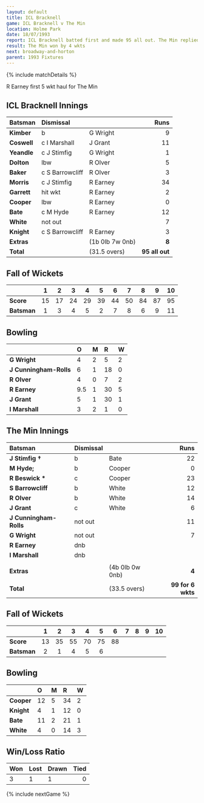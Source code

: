 ```yaml
---
layout: default
title: ICL Bracknell
game: ICL Bracknell v The Min
location: Holme Park
date: 18/07/1993
report: ICL Bracknell batted first and made 95 all out. The Min replied with 99 for 6 wkts
result: The Min won by 4 wkts
next: broadway-and-horton
parent: 1993 Fixtures
---
```


{% include matchDetails %}

R Earney first 5 wkt haul for The Min

## ICL Bracknell Innings

| Batsman | Dismissal |  | Runs |
|:---|:---|---|---:|
| **Kimber** | b | G Wright | 9 | 
| **Coswell** | c I Marshall | J Grant | 11 | 
| **Yeandle** | c J Stimfig | G Wright | 1 | 
| **Dolton** | lbw | R Olver | 5 | 
| **Baker** | c S Barrowcliff | R Olver | 3 | 
| **Morris** | c J Stimfig | R Earney | 34 |
| **Garrett** | hit wkt | R Earney | 2 | 
| **Cooper** | lbw | R Earney | 0 |
| **Bate** | c M Hyde | R Earney | 12 | 
| **White** | not out |  | 7 | 
| **Knight** | c S Barrowcliff | R Earney | 3 |
| **Extras** | | (1b 0lb 7w 0nb) | **8** | 
| **Total** | | (31.5 overs) | **95 all out** | 

## Fall of Wickets

| | 1 | 2 | 3 | 4 | 5 | 6 | 7 | 8 | 9 | 10 |
|---|:---:|:---:|:---:|:---:|:---:|:---:|:---:|:---:|:---:|:---:|
| **Score** | 15 | 17 | 24 | 29 | 39 | 44 | 50 | 84 | 87 | 95 |
| **Batsman** | 1 | 3 | 4 | 5 | 2 | 7 | 8 | 6 | 9 | 11 |

## Bowling

| | O | M | R | W |
|---|:---|:---|:---|:---|
| **G Wright** | 4 | 2 | 5 | 2 | 
| **J Cunningham-Rolls** | 6 | 1 | 18 | 0 | 
| **R Olver** | 4 | 0 | 7 | 2 | 
| **R Earney** | 9.5 | 1 | 30 | 5 | 
| **J Grant** | 5 | 1 | 30 | 1 |
| **I Marshall** | 3 | 2 | 1 | 0 |

## The Min Innings

| Batsman | Dismissal |  | Runs |
|:---|:---|---|---:|
| **J Stimfig  &#8224;** | b | Bate | 22 | 
| **M Hyde;** | b | Cooper | 0 | 
| **R Beswick &#42;** | c | Cooper | 23 | 
| **S Barrowcliff** | b | White | 12 | 
| **R Olver** | b | White | 14 | 
| **J Grant** | c | White | 6 | 
| **J Cunningham-Rolls** | not out |  | 11 | 
| **G Wright** | not out |  | 7 | 
| **R Earney** | dnb |  |  |
| **I Marshall** | dnb |  |  | 
|  |  |  |  | 
| **Extras** | | (4b 0lb 0w 0nb) | **4** | 
| **Total** | | (33.5 overs) | **99 for 6 wkts** | 

## Fall of Wickets

| | 1 | 2 | 3 | 4 | 5 | 6 | 7 | 8 | 9 | 10 |
|---|:---:|:---:|:---:|:---:|:---:|:---:|:---:|:---:|:---:|:---:|
| **Score** | 13 | 35 | 55 | 70 | 75 | 88 |  |  |  |  | 
| **Batsman** | 2 | 1 | 4 | 5 | 6 |  |  |  |  |  | 

## Bowling

| | O | M | R | W |
|---|:---|:---|:---|:---|
| **Cooper** | 12 | 5 | 34 | 2 | 
| **Knight** | 4 | 1 | 12 | 0 | 
| **Bate** | 11 | 2 | 21 | 1 | 
| **White** | 4 | 0 | 14 | 3 | 

## Win/Loss Ratio

| Won | Lost | Drawn | Tied |
|:---|:---|:---|---:|
| 3 | 1 | 1 | 0 |

{% include nextGame %}
